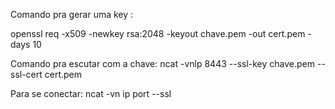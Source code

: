 Comando pra gerar uma key :

openssl req -x509 -newkey rsa:2048 -keyout chave.pem -out cert.pem -days 10



Comando pra escutar com a chave:
ncat -vnlp 8443 --ssl-key chave.pem --ssl-cert cert.pem


Para se conectar:
ncat -vn ip port --ssl